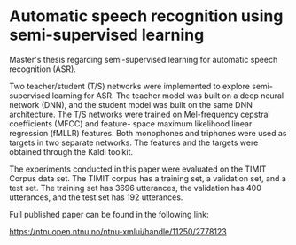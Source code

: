 # Automatic speech recognition using semi-supervised learning
Master's thesis regarding semi-supervised learning for automatic speech recognition (ASR). 

Two teacher/student (T/S) networks were implemented to explore semi-supervised learning for ASR. The teacher model was built on a deep neural network (DNN), 
and the student model was built on the same DNN architecture. The T/S networks were trained on Mel-frequency cepstral coefficients (MFCC) and
feature- space maximum likelihood linear regression (fMLLR) features. Both monophones and triphones were used as targets in two separate networks. 
The features and the targets were obtained through the Kaldi toolkit.

The experiments conducted in this paper were evaluated on the TIMIT Corpus data set. The TIMIT corpus has a training set, 
a validation set, and a test set. The training set has 3696 utterances, the validation has 400 utterances, and the test set has 192 utterances.

Full published paper can be found in the following link:

https://ntnuopen.ntnu.no/ntnu-xmlui/handle/11250/2778123
